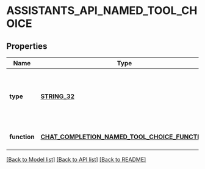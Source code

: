 # ASSISTANTS_API_NAMED_TOOL_CHOICE

## Properties
Name | Type | Description | Notes
------------ | ------------- | ------------- | -------------
**type** | [**STRING_32**](STRING_32.md) | The type of the tool. If type is &#x60;function&#x60;, the function name must be set | [default to null]
**function** | [**CHAT_COMPLETION_NAMED_TOOL_CHOICE_FUNCTION**](ChatCompletionNamedToolChoice_function.md) |  | [optional] [default to null]

[[Back to Model list]](../README.md#documentation-for-models) [[Back to API list]](../README.md#documentation-for-api-endpoints) [[Back to README]](../README.md)


